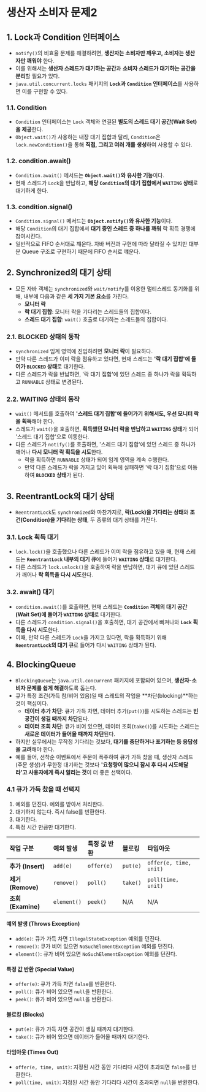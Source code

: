 # 생산자 소비자 문제2

## 1. Lock과 Condition 인터페이스

- `notify()`의 비효율 문제를 해결하려면, **생산자는 소비자만 깨우고, 소비자는 생산자만 깨워야** 한다.
- 이를 위해서는 **생산자 스레드가 대기하는 공간**과 **소비자 스레드가 대기하는 공간을 분리**할 필요가 있다.
- `java.util.concurrent.locks` 패키지의 **`Lock`과 `Condition` 인터페이스**를 사용하면 이를 구현할 수 있다.

### 1.1. Condition

- `Condition` 인터페이스는 `Lock` 객체와 연결된 **별도의 스레드 대기 공간(Wait Set)을 제공**한다.
- `Object.wait()`가 사용하는 내장 대기 집합과 달리, `Condition`은 `lock.newCondition()`을 통해 **직접, 그리고 여러 개를 생성**하여 사용할 수 있다.

### 1.2. condition.await()

- `Condition.await()` 메서드는 **`Object.wait()`와 유사한 기능**이다.
- 현재 스레드가 `Lock`을 반납하고, **해당 `Condition`의 대기 집합에서 `WAITING` 상태**로 대기하게 한다.

### 1.3. condition.signal()

- `Condition.signal()` 메서드는 **`Object.notify()`와 유사한 기능**이다.
- 해당 `Condition`의 대기 집합에서 **대기 중인 스레드 중 하나를 깨워** 락 획득 경쟁에 참여시킨다.
- 일반적으로 FIFO 순서대로 꺠운다. 자바 버전과 구현에 따라 달라질 수 있지만 대부분 Queue 구조로 구현하기 때문에 FIFO 순서로 꺠운다.

## 2. Synchronized의 대기 상태

- 모든 자바 객체는 `synchronized`와 `wait/notify`를 이용한 멀티스레드 동기화를 위해, 내부에 다음과 같은 **세 가지 기본 요소**를 가진다.
  - **모니터 락**
  - **락 대기 집합**: 모니터 락을 기다리는 스레드들의 집합이다.
  - **스레드 대기 집합**: `wait()` 호출로 대기하는 스레드들의 집합이다.

### 2.1. BLOCKED 상태의 동작

- `synchronized` 임계 영역에 진입하려면 **모니터 락**이 필요하다.
- 만약 다른 스레드가 이미 락을 점유하고 있다면, 현재 스레드는 **'락 대기 집합'에 들어가 `BLOCKED` 상태**로 대기한다.
- 다른 스레드가 락을 반납하면, '락 대기 집합'에 있던 스레드 중 하나가 락을 획득하고 `RUNNABLE` 상태로 변경된다.

### 2.2. WAITING 상태의 동작

- `wait()` 메서드를 호출하여 **'스레드 대기 집합'에 들어가기 위해서도, 우선 모니터 락을 획득**해야 한다.
- 스레드가 `wait()`을 호출하면, **획득했던 모니터 락을 반납하고 `WAITING` 상태**가 되어 '스레드 대기 집합'으로 이동한다.
- 다른 스레드가 `notify()`를 호출하면, '스레드 대기 집합'에 있던 스레드 중 하나가 깨어나 **다시 모니터 락 획득을 시도**한다.
  - 락을 획득하면 `RUNNABLE` 상태가 되어 임계 영역을 계속 수행한다.
  - 만약 다른 스레드가 락을 가지고 있어 획득에 실패하면 '락 대기 집합'으로 이동하여 **`BLOCKED` 상태**가 된다.

## 3. ReentrantLock의 대기 상태

- `ReentrantLock`도 `synchronized`와 마찬가지로, **락(Lock)을 기다리는 상태**와 **조건(Condition)을 기다리는 상태**, 두 종류의 대기 상태를 가진다.

### 3.1. Lock 획득 대기

- `lock.lock()`을 호출했으나 다른 스레드가 이미 락을 점유하고 있을 때, 현재 스레드는 **`ReentrantLock` 내부의 대기 큐**에 들어가 **`WAITING` 상태**로 대기한다.
- 다른 스레드가 `lock.unlock()`을 호출하여 락을 반납하면, 대기 큐에 있던 스레드가 깨어나 **락 획득을 다시 시도**한다.

### 3.2. await() 대기

- `condition.await()`를 호출하면, 현재 스레드는 **`Condition` 객체의 대기 공간(Wait Set)에 들어가 `WAITING` 상태**로 대기한다.
- 다른 스레드가 `condition.signal()`을 호출하면, 대기 공간에서 빠져나와 **`Lock` 획득을 다시 시도**한다.
- 이때, 만약 다른 스레드가 `Lock`을 가지고 있다면, 락을 획득하기 위해 **`ReentrantLock`의 대기 큐**로 들어가 다시 `WAITING` 상태가 된다.

## 4. BlockingQueue

- `BlockingQueue`는 `java.util.concurrent` 패키지에 포함되어 있으며, **생산자-소비자 문제를 쉽게 해결**하도록 돕는다.
- 큐가 특정 조건(가득 참/비어 있음)일 때 스레드의 작업을 **차단(blocking)**하는 것이 핵심이다.
  - **데이터 추가 차단**: 큐가 가득 차면, 데이터 추가(`put()`)를 시도하는 스레드는 **빈 공간이 생길 때까지 차단**된다.
  - **데이터 조회 차단**: 큐가 비어 있으면, 데이터 조회(`take()`)를 시도하는 스레드는 **새로운 데이터가 들어올 때까지 차단**된다.
- 하지만 실무에서는 무작정 기다리는 것보다, **대기를 중단하거나 포기하는 등 응답성을 고려**해야 한다.
- 예를 들어, 선착순 이벤트에서 주문이 폭주하여 큐가 가득 찼을 때, 생산자 스레드(주문 생성)가 무한정 대기하는 것보다 **'요청량이 많으니 잠시 후 다시 시도해달라'고 사용자에게 즉시 알리는 것**이 더 좋은 선택이다.

### 4.1 큐가 가득 찼을 때 선택지

1. 예외를 던진다. 예외를 받아서 처리한다.
2. 대기하지 않는다. 즉시 false를 반환한다.
3. 대기한다.
4. 특정 시간 만큼만 대기한다.

| 작업 구분          | 예외 발생   | 특정 값 반환 | 블로킹   | 타임아웃               |
| :----------------- | :---------- | :----------- | :------- | :--------------------- |
| **추가 (Insert)**  | `add(e)`    | `offer(e)`   | `put(e)` | `offer(e, time, unit)` |
| **제거 (Remove)**  | `remove()`  | `poll()`     | `take()` | `poll(time, unit)`     |
| **조회 (Examine)** | `element()` | `peek()`     | N/A      | N/A                    |

#### 예외 발생 (Throws Exception)

- `add(e)`: 큐가 가득 차면 `IllegalStateException` 예외를 던진다.
- `remove()`: 큐가 비어 있으면 `NoSuchElementException` 예외를 던진다.
- `element()`: 큐가 비어 있으면 `NoSuchElementException` 예외를 던진다.

#### 특정 값 반환 (Special Value)

- `offer(e)`: 큐가 가득 차면 `false`를 반환한다.
- `poll()`: 큐가 비어 있으면 `null`을 반환한다.
- `peek()`: 큐가 비어 있으면 `null`을 반환한다.

#### 블로킹 (Blocks)

- `put(e)`: 큐가 가득 차면 공간이 생길 때까지 대기한다.
- `take()`: 큐가 비어 있으면 데이터가 들어올 때까지 대기한다.

#### 타임아웃 (Times Out)

- `offer(e, time, unit)`: 지정된 시간 동안 기다리다 시간이 초과되면 `false`를 반환한다.
- `poll(time, unit)`: 지정된 시간 동안 기다리다 시간이 초과되면 `null`을 반환한다.
